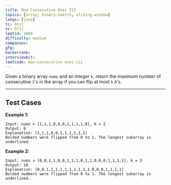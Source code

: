 ```yaml
---
title: Max Consecutive Ones III
topics: [array, binary-search, sliding-window]
langs: [java]
tc: O(n)
sc: O(1)
leetid: 1004
difficulty: medium
companies: 
gfg: 
hackerrank: 
interviewbit: 
leetcode: max-consecutive-ones-iii
---
```


Given a binary array `nums` and an integer `k`, return the maximum number of consecutive `1`'s in the array if you can flip at most `k` `0`'s.

---

## Test Cases

**Example 1:** 
```
Input: nums = [1,1,1,0,0,0,1,1,1,1,0], k = 2
Output: 6
Explanation: [1,1,1,0,0,1,1,1,1,1,1]
Bolded numbers were flipped from 0 to 1. The longest subarray is underlined.
```

**Example 2:** 
```
Input: nums = [0,0,1,1,0,0,1,1,1,0,1,1,0,0,0,1,1,1,1], k = 3
Output: 10
Explanation: [0,0,1,1,1,1,1,1,1,1,1,1,0,0,0,1,1,1,1]
Bolded numbers were flipped from 0 to 1. The longest subarray is underlined.
```